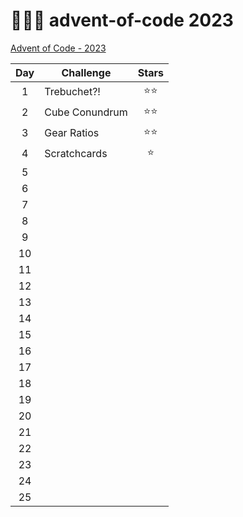 # 🎄👨‍💻 advent-of-code 2023

[Advent of Code - 2023](https://adventofcode.com/2023)

| Day | Challenge      | Stars  |
| :-: | -------------- | :----: |
|  1  | Trebuchet?!    | ⭐️⭐️ |
|  2  | Cube Conundrum | ⭐️⭐️ |
|  3  | Gear Ratios    | ⭐️⭐️ |
|  4  | Scratchcards   |  ⭐️   |
|  5  |                |        |
|  6  |                |        |
|  7  |                |        |
|  8  |                |        |
|  9  |                |        |
| 10  |                |        |
| 11  |                |        |
| 12  |                |        |
| 13  |                |        |
| 14  |                |        |
| 15  |                |        |
| 16  |                |        |
| 17  |                |        |
| 18  |                |        |
| 19  |                |        |
| 20  |                |        |
| 21  |                |        |
| 22  |                |        |
| 23  |                |        |
| 24  |                |        |
| 25  |                |        |
